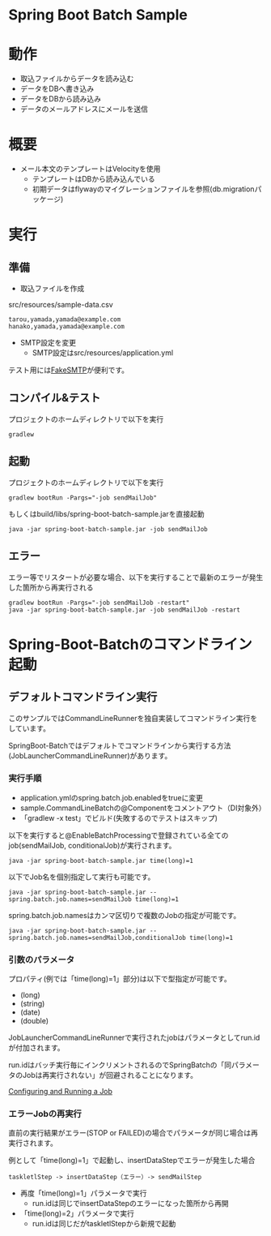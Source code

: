 Spring Boot Batch Sample
=====================================


# 動作

* 取込ファイルからデータを読み込む
* データをDBへ書き込み
* データをDBから読み込み
* データのメールアドレスにメールを送信

# 概要

* メール本文のテンプレートはVelocityを使用
    * テンプレートはDBから読み込んでいる
    * 初期データはflywayのマイグレーションファイルを参照(db.migrationパッケージ)

# 実行

## 準備

* 取込ファイルを作成

src/resources/sample-data.csv

    tarou,yamada,yamada@example.com
    hanako,yamada,yamada@example.com

* SMTP設定を変更
    * SMTP設定はsrc/resources/application.yml

テスト用には[FakeSMTP](http://nilhcem.github.io/FakeSMTP/index.html)が便利です。

## コンパイル&テスト

プロジェクトのホームディレクトリで以下を実行

    gradlew

## 起動

プロジェクトのホームディレクトリで以下を実行

    gradlew bootRun -Pargs="-job sendMailJob"

もしくはbuild/libs/spring-boot-batch-sample.jarを直接起動

    java -jar spring-boot-batch-sample.jar -job sendMailJob

## エラー

エラー等でリスタートが必要な場合、以下を実行することで最新のエラーが発生した箇所から再実行される

    gradlew bootRun -Pargs="-job sendMailJob -restart"
    java -jar spring-boot-batch-sample.jar -job sendMailJob -restart

# Spring-Boot-Batchのコマンドライン起動

## デフォルトコマンドライン実行

このサンプルではCommandLineRunnerを独自実装してコマンドライン実行をしています。

SpringBoot-Batchではデフォルトでコマンドラインから実行する方法(JobLauncherCommandLineRunner)があります。

### 実行手順

* application.ymlのspring.batch.job.enabledをtrueに変更
* sample.CommandLineBatchの@Componentをコメントアウト（DI対象外）
* 「gradlew -x test」でビルド(失敗するのでテストはスキップ)

以下を実行すると@EnableBatchProcessingで登録されている全てのjob(sendMailJob, conditionalJob)が実行されます。

    java -jar spring-boot-batch-sample.jar time(long)=1

以下でJob名を個別指定して実行も可能です。

    java -jar spring-boot-batch-sample.jar --spring.batch.job.names=sendMailJob time(long)=1

spring.batch.job.namesはカンマ区切りで複数のJobの指定が可能です。

    java -jar spring-boot-batch-sample.jar --spring.batch.job.names=sendMailJob,conditionalJob time(long)=1

### 引数のパラメータ

プロパティ(例では「time(long)=1」部分)は以下で型指定が可能です。

* (long)
* (string)
* (date)
* (double)

JobLauncherCommandLineRunnerで実行されたjobはパラメータとしてrun.idが付加されます。

run.idはバッチ実行毎にインクリメントされるのでSpringBatchの「同パラメータのJobは再実行されない」が回避されることになります。

[Configuring and Running a Job](http://docs.spring.io/spring-batch/trunk/reference/html/configureJob.html#restartability)

### エラーJobの再実行

直前の実行結果がエラー(STOP or FAILED)の場合でパラメータが同じ場合は再実行されます。

例として「time(long)=1」で起動し、insertDataStepでエラーが発生した場合

    taskletlStep -> insertDataStep（エラー）-> sendMailStep

* 再度「time(long)=1」パラメータで実行
    * run.idは同じでinsertDataStepのエラーになった箇所から再開
* 「time(long)=2」パラメータで実行
    * run.idは同じだがtaskletlStepから新規で起動
